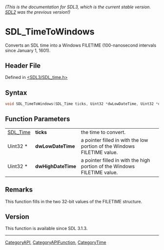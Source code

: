 ###### (This is the documentation for SDL3, which is the current stable version. [SDL2](https://wiki.libsdl.org/SDL2/) was the previous version!)
# SDL_TimeToWindows

Converts an SDL time into a Windows FILETIME (100-nanosecond intervals since January 1, 1601).

## Header File

Defined in [<SDL3/SDL_time.h>](https://github.com/libsdl-org/SDL/blob/main/include/SDL3/SDL_time.h)

## Syntax

```c
void SDL_TimeToWindows(SDL_Time ticks, Uint32 *dwLowDateTime, Uint32 *dwHighDateTime);
```

## Function Parameters

|                      |                    |                                                                          |
| -------------------- | ------------------ | ------------------------------------------------------------------------ |
| [SDL_Time](SDL_Time) | **ticks**          | the time to convert.                                                     |
| Uint32 *             | **dwLowDateTime**  | a pointer filled in with the low portion of the Windows FILETIME value.  |
| Uint32 *             | **dwHighDateTime** | a pointer filled in with the high portion of the Windows FILETIME value. |

## Remarks

This function fills in the two 32-bit values of the FILETIME structure.

## Version

This function is available since SDL 3.1.3.

----
[CategoryAPI](CategoryAPI), [CategoryAPIFunction](CategoryAPIFunction), [CategoryTime](CategoryTime)

